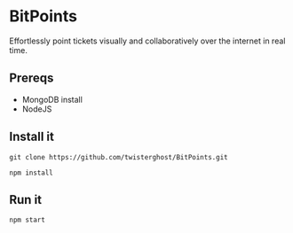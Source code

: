 BitPoints
=========
Effortlessly point tickets visually and collaboratively over the internet in real time.

## Prereqs
* MongoDB install
* NodeJS

## Install it
`git clone https://github.com/twisterghost/BitPoints.git`

`npm install`

## Run it
`npm start`

